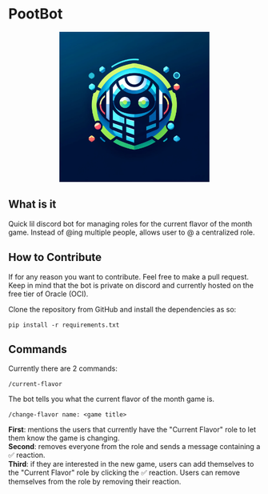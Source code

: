 # PootBot

<p align="center">
  <img width="300" height="300" src="https://raw.githubusercontent.com/AhmetMuratAcar/PootBot/main/Images/PootBot%20Logo.webp">
</p>

## What is it
Quick lil discord bot for managing roles for the current flavor of the month game. Instead of @ing multiple people, allows user to @ a centralized role.

## How to Contribute
If for any reason you want to contribute. Feel free to make a pull request. Keep in mind that the bot is private on discord and currently hosted on the free tier of Oracle (OCI).

Clone the repository from GitHub and install the dependencies as so:
```
pip install -r requirements.txt
```

## Commands
Currently there are 2 commands:

```
/current-flavor
```
The bot tells you what the current flavor of the month game is.

```
/change-flavor name: <game title>
```
**First**: mentions the users that currently have the "Current Flavor" role to let them know the game is changing.  
**Second**: removes everyone from the role and sends a message containing a ✅ reaction.  
**Third**: if they are interested in the new game, users can add themselves to the "Current Flavor" role by clicking the ✅ reaction. Users can remove themselves from the role by removing their reaction.
